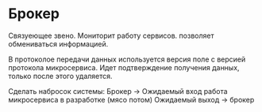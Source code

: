 # Брокер
Связуеющее звено.
Мониторит работу сервисов. позволяет обмениваться информацией.

В протоколое передачи данных используется версия поле с версией протокола микросервиса. 
Идет подтверждение получения данных, только после этого удаляется.


Сделать набросок системы:
Брокер -> 
Ожидаемый вход
работа микросервиса в разработке (мясо потом)
Ожидаемый выход 
-> брокер

